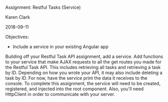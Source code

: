 Assignment: Restful Tasks (Service)

Karen Clark

2018-09-11

Objectives:
* Include a service in your existing Angular app

Building off your Restful Task API assignment, add a service. 
Add functions to your service that make AJAX requests to all the get routes you made for the Restful Task API. 
This includes retrieving all tasks and retrieving a task by ID. 
Depending on how you wrote your API, it may also include deleting a task by ID. 
For now, have the service print the data it receives to the console.
To complete this assignment, the service will need to be created, registered, and injected into the root component. 
Also, you'll need HttpClient in order to communicate with your server.